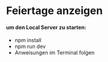 # Feiertage anzeigen

#### um den Local Server zu starten:

- npm install
- npm run dev
- Anweisungen im Terminal folgen
